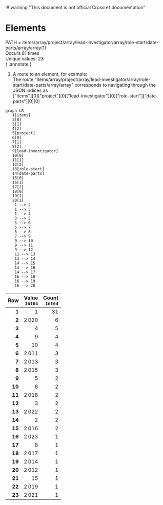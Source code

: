 !!! warning "This document is not official Crossref documentation"
# Elements
PATH = items/array/project/array/lead-investigator/array/role-start/date-parts/array/array(1)  
Occurs 81 times  
Unique values: 23  
{ .annotate }

1. A route to an element, for example:  
   The route "items/array/project/array/lead-investigator/array/role-start/date-parts/array/array" corresponds to navigating through the JSON indices as  
   ["items"][0]["project"][0]["lead-investigator"][0]["role-start"]["date-parts"][0][0]  

```mermaid
graph LR
   1[items]
   2[0]
   3[1]
   4[2]
   5[project]
   6[0]
   7[1]
   8[2]
   9[lead-investigator]
   10[0]
   11[1]
   12[2]
   13[role-start]
   14[date-parts]
   15[0]
   16[1]
   17[2]
   18[0]
   19[1]
   20[2]
    1 --> 2
    1 --> 3
    1 --> 4
    3 --> 5
    5 --> 6
    5 --> 7
    5 --> 8
    7 --> 9
    9 --> 10
    9 --> 11
    9 --> 12
    11 --> 13
    13 --> 14
    14 --> 15
    14 --> 16
    14 --> 17
    16 --> 18
    16 --> 19
    16 --> 20
```

| **Row** | **Value**<br>`Int64` | **Count**<br>`Int64` |
|--------:|---------------------:|---------------------:|
| **1**   | 1                    | 31                   |
| **2**   | 2 020                | 6                    |
| **3**   | 4                    | 5                    |
| **4**   | 9                    | 4                    |
| **5**   | 10                   | 4                    |
| **6**   | 2 011                | 3                    |
| **7**   | 2 013                | 3                    |
| **8**   | 2 015                | 3                    |
| **9**   | 5                    | 2                    |
| **10**  | 6                    | 2                    |
| **11**  | 2 018                | 2                    |
| **12**  | 3                    | 2                    |
| **13**  | 2 022                | 2                    |
| **14**  | 2                    | 2                    |
| **15**  | 2 016                | 2                    |
| **16**  | 2 023                | 1                    |
| **17**  | 8                    | 1                    |
| **18**  | 2 017                | 1                    |
| **19**  | 2 014                | 1                    |
| **20**  | 2 012                | 1                    |
| **21**  | 15                   | 1                    |
| **22**  | 2 019                | 1                    |
| **23**  | 2 021                | 1                    |

